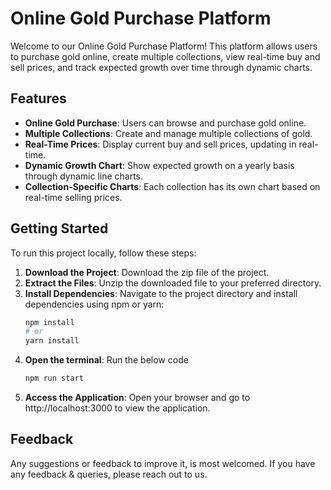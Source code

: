 # Online Gold Purchase Platform

Welcome to our Online Gold Purchase Platform! This platform allows users to purchase gold online, create multiple collections, view real-time buy and sell prices, and track expected growth over time through dynamic charts.

## Features

- **Online Gold Purchase**: Users can browse and purchase gold online.
- **Multiple Collections**: Create and manage multiple collections of gold.
- **Real-Time Prices**: Display current buy and sell prices, updating in real-time.
- **Dynamic Growth Chart**: Show expected growth on a yearly basis through dynamic line charts.
- **Collection-Specific Charts**: Each collection has its own chart based on real-time selling prices.

## Getting Started

To run this project locally, follow these steps:

1. **Download the Project**: Download the zip file of the project.
2. **Extract the Files**: Unzip the downloaded file to your preferred directory.
3. **Install Dependencies**: Navigate to the project directory and install dependencies using npm or yarn:
   ```sh
   npm install
   # or
   yarn install
   ```
4. **Open the terminal**: Run the below code
   ```sh
   npm run start
   ```
5. **Access the Application**: Open your browser and go to http://localhost:3000 to view the application.

## Feedback

Any suggestions or feedback to improve it, is most welcomed. If you have any feedback & queries, please reach out to us.
